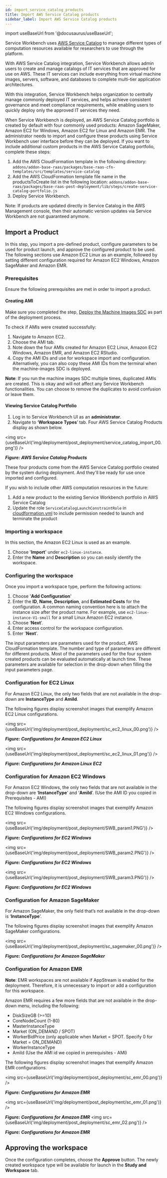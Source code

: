 ```yaml
---
id: import_service_catalog_products
title: Import AWS Service Catalog products
sidebar_label: Import AWS Service Catalog products
---
```


import useBaseUrl from '@docusaurus/useBaseUrl';

Service Workbench uses [AWS Service Catalog](https://aws.amazon.com/servicecatalog/?aws-service-catalog.sort-by=item.additionalFields.createdDate&aws-service-catalog.sort-order=desc)
to manage different types of computation resources available for researchers to use through the platform.

With AWS Service Catalog integration, Service Workbench allows admin users to create and manage catalogs of IT services that are approved for use on AWS. These IT services can include everything from virtual machine images, servers, software, and databases to complete multi-tier application architectures.

With this integration, Service Workbench helps organization to centrally manage commonly deployed IT services, and helps achieve consistent governance and meet compliance requirements, while enabling users to quickly deploy only the approved IT services they need.

When Service Workbench is deployed, an AWS Service Catalog portfolio is created by default with four commonly used products: Amazon SageMaker, Amazon EC2 for Windows, Amazon EC2 for Linux and Amazon EMR. The administrator needs to import and configure these products using Service Workbench user interface before they can be deployed. If you want to include additional custom products in the AWS Service Catalog portfolio, complete these steps: 

1.	Add the AWS CloudFormation template in the following directory:
`addons/addon-base-raas/packages/base-raas-cfn-templates/src/templates/service-catalog`
2.	Add the AWS CloudFormation template file name in the productsToCreate list in the following location: 
`addons/addon-base-raas/packages/base-raas-post-deployment/lib/steps/create-service-catalog-portfolio.js`
3.	Deploy Service Workbench.

Note: If products are updated directly in Service Catalog in the AWS Management console, then their automatic version updates via Service Workbench are not guaranteed anymore.

## Import a Product

In this step, you import a pre-defined product, configure parameters to be used for product launch, and approve the configured product to be used. The following sections use Amazon EC2 Linux as an example, followed by setting different configuration required for Amazon EC2 Windows, Amazon SageMaker and Amazon EMR.

### Prerequisites

Ensure the following prerequisites are met in order to import a product. 

#### Creating AMI

Make sure you completed the step, [Deploy the Machine Images SDC](/deployment/deployment/index#deploy-the-machine-images-sdc)
as part of the deployment process. 

To check if AMIs were created successfully: 

1. Navigate to Amazon EC2. 
2. Choose the AMI tab. 
3. Note down the four AMIs created for Amazon EC2 Linux, Amazon EC2 Windows, Amazon EMR, and Amazon EC2 RStudio. 
4.	Copy the AMI IDs and use for workspace import and configuration. Alternatively, you can also copy these AMI IDs from the terminal when the machine-images SDC is deployed.

**Note**: If you run the machine images SDC multiple times, duplicated AMIs are created. This is okay and will not affect any Service Workbench functionalities. You can choose to remove the duplicates to avoid confusion or leave them.


#### Viewing Service Catalog Portfolio

1. Log in to Service Workbench UI as an **administrator**.
2. Navigate to ‘**Workspace Types**’ tab. Four AWS Service Catalog Products display as shown below.

<img src={useBaseUrl('img/deployment/post_deployment/service_catalog_import_00.png')} />

***Figure: AWS Service Catalog Products***

These four products come from the AWS Service Catalog portfolio created by the system during deployment. And they'll be ready for use once imported and configured.

If you wish to include other AWS computation resources in the future: 

1. Add a new product to the existing Service Workbench portfolio in AWS Service Catalog
2. Update the role `ServiceCatalogLaunchConstraintRole` in [cloudformation.yml](https://github.com/awslabs/service-workbench-on-aws/blob/mainline/main/solution/post-deployment/config/infra/cloudformation.yml#L204) to include permission needed to launch and terminate the product

### Importing a workspace

In this section, the Amazon EC2 Linux is used as an example.

1. Choose '**Import**' under `ec2-linux-instance`. 
2. Enter the **Name** and **Description** so you can easily identify the workspace.

### Configuring the workspace

Once you import a workspace type, perform the following actions: 

1. Choose '**Add Configuration**'
2. Enter the **ID**, **Name**, **Description**, and **Estimated Costs** for the configuration. A common naming convention here is to attach the instance size after the product name. For example, use `ec2-linux-instance-V1-small` for a small Linux Amazon EC2 instance. 
3. Choose ‘**Next**’.
4. Enter access control for the workspace configuration.
5. Enter '**Next**'.

The input parameters are parameters used for the product, AWS CloudFormation template. The number and type of parameters are different for different products. Most of the parameters used for the four system created products can be evaluated automatically at launch time. These parameters are available for selection in the drop-down when filling the input parameters page.

### Configuration for EC2 Linux

For Amazon EC2 Linux, the only two fields that are not available in the drop-down are **InstanceType** and **AmiId**.

The following figures display screenshot images that exemplify Amazon EC2 Linux configurations.

<img src={useBaseUrl('img/deployment/post_deployment/sc_ec2_linux_00.png')} />

***Figure: Configurations for Amazon EC2 Linux***

<img src={useBaseUrl('img/deployment/post_deployment/sc_ec2_linux_01.png')} />

***Figure: Configurations for Amazon Linux EC2***

### Configuration for Amazon EC2 Windows

For Amazon EC2 Windows, the only two fields that are not available in the drop-down are ‘**InstanceType**’ and ‘**AmiId**’. (Use the AMI ID you copied in Prerequisites - AMI)

The following figures display screenshot images that exemplify Amazon EC2 Windows configurations.

<img src={useBaseUrl('img/deployment/post_deployment/SWB_param1.PNG')} />

***Figure: Configurations for EC2 Windows*** 

<img src={useBaseUrl('img/deployment/post_deployment/SWB_param2.PNG')} />

***Figure: Configurations for EC2 Windows***

<img src={useBaseUrl('img/deployment/post_deployment/SWB_param3.PNG')} />

***Figure: Configurations for EC2 Windows*** 

### Configuration for Amazon SageMaker

For Amazon SageMaker, the only field that’s not available in the drop-down is ‘**InstanceType**’.

The following figures display screenshot images that exemplify Amazon SageMaker configurations.

<img src={useBaseUrl('img/deployment/post_deployment/sc_sagemaker_00.png')} />

***Figure: Configurations for Amazon SageMaker*** 

### Configuration for Amazon EMR

**Note**: EMR workspaces are not available if AppStream is enabled for the deployment. Therefore, it is unnecessary to import or add a configuration for this workspace.

Amazon EMR requires a few more fields that are not available in the drop-down menu, including the following: 
- DiskSizeGB (>=10)
- CoreNodeCount (1-80)
- MasterInstanceType
- Market (ON_DEMAND / SPOT)
- WorkerBidPrice (only applicable when Market = SPOT. Specify 0 for Market = ON_DEMAND)
- WorkerInstanceType
- AmiId (Use the AMI id we copied in prerequisites - AMI)

The following figures display screenshot images that exemplify Amazon EMR configurations. 

<img src={useBaseUrl('img/deployment/post_deployment/sc_emr_00.png')} />

***Figure: Configurations for Amazon EMR*** 

<img src={useBaseUrl('img/deployment/post_deployment/sc_emr_01.png')} />

***Figure: Configurations for Amazon EMR***
<img src={useBaseUrl('img/deployment/post_deployment/sc_emr_02.png')} />

***Figure: Configurations for Amazon EMR*** 

## Approving the workspace

Once the configuration completes, choose the **Approve** button. The newly created workspace type will be available for launch in the **Study and Workspace** tab.
